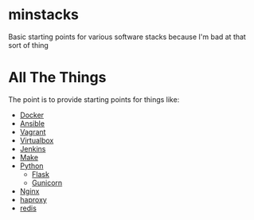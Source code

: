 # minstacks
Basic starting points for various software stacks because I'm bad at that sort of thing

# All The Things
The point is to provide starting points for things like:
* [Docker](https://www.docker.com/)
* [Ansible](https://docs.ansible.com/)
* [Vagrant](https://www.vagrantup.com/)
* [Virtualbox](https://www.virtualbox.org/)
* [Jenkins](https://jenkins.io/)
* [Make](https://www.gnu.org/software/make/)
* [Python](https://www.python.org/)
  * [Flask](http://flask.pocoo.org/)
  * [Gunicorn](https://gunicorn.org/)
* [Nginx](https://www.nginx.com/)
* [haproxy](http://www.haproxy.org/)
* [redis](https://redis.io/)
